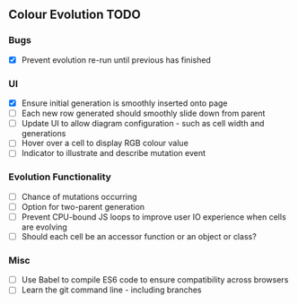 ## Colour Evolution TODO

### Bugs
- [x] Prevent evolution re-run until previous has finished

### UI
- [x] Ensure initial generation is smoothly inserted onto page
- [ ] Each new row generated should smoothly slide down from parent
- [ ] Update UI to allow diagram configuration - such as cell width and generations
- [ ] Hover over a cell to display RGB colour value
- [ ] Indicator to illustrate and describe mutation event

### Evolution Functionality
- [ ] Chance of mutations occurring
- [ ] Option for two-parent generation
- [ ] Prevent CPU-bound JS loops to improve user IO experience when cells are evolving
- [ ] Should each cell be an accessor function or an object or class?

### Misc
- [ ] Use Babel to compile ES6 code to ensure compatibility across browsers
- [ ] Learn the git command line - including branches
